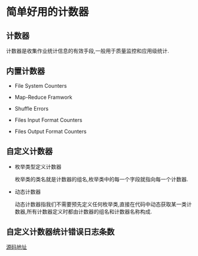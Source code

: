 # 简单好用的计数器

## 计数器

计数器是收集作业统计信息的有效手段,一般用于质量监控和应用级统计.

## 内置计数器

- File System Counters

- Map-Reduce Framwork

- Shuffle Errors

- Files Input Format Counters

- Files Output Format Counters

## 自定义计数器

- 枚举类型定义计数器

    枚举类的类名就是计数器的组名,枚举类中的每一个字段就指向每一个计数器.

- 动态计数器

    动态计数器指我们不需要预先定义任何枚举类,直接在代码中动态获取某一类计数器,所有计数器定义时都由计数器的组名和计数器名称构成.

## 自定义计数器统计错误日志条数

[源码地址](https://github.com/jiaoqiyuan/163-bigdate-note/tree/master/%E6%97%A5%E5%BF%97%E8%A7%A3%E6%9E%90%E5%8F%8A%E8%AE%A1%E7%AE%97%EF%BC%9AMR/%E7%AE%80%E5%8D%95%E5%A5%BD%E7%94%A8%E7%9A%84%E8%AE%A1%E6%95%B0%E5%99%A8/etl)